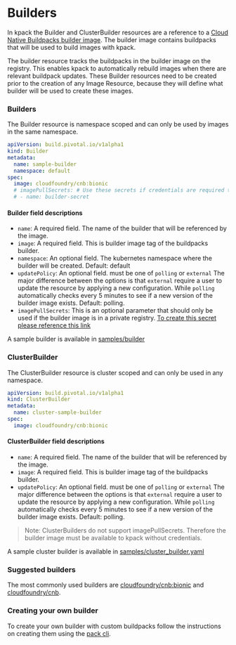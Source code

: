 # Builders

In kpack the Builder and ClusterBuilder resources are a reference to a [Cloud Native Buildpacks builder image](https://buildpacks.io/docs/using-pack/working-with-builders/). 
The builder image contains buildpacks that will be used to build images with kpack.

The builder resource tracks the buildpacks in the builder image on the registry. This enables kpack to automatically rebuild images when there are relevant buildpack updates.
These Builder resources need to be created prior to the creation of any Image Resource, because they will define what builder will be used to create these images.      

### Builders
The Builder resource is namespace scoped and can only be used by images in the same namespace.   

```yaml
apiVersion: build.pivotal.io/v1alpha1
kind: Builder
metadata:
  name: sample-builder
  namespace: default
spec:
  image: cloudfoundry/cnb:bionic
  # imagePullSecrets: # Use these secrets if credentials are required to pull the builder
  # - name: builder-secret
```

#### Builder field descriptions
- `name`: A required field. The name of the builder that will be referenced by the image.
- `image`: A required field. This is builder image tag of the buildpacks builder.
- `namespace`: An optional field. The kubernetes namespace where the builder will be created. Default: default
- `updatePolicy`: An optional field. must be one of `polling` or `external`
The major difference between the options is that `external` require a user to update the resource by applying a new
configuration. While `polling` automatically checks every 5 minutes to see if a new version of the builder image exists. Default: polling.
- `imagePullSecrets`: This is an optional parameter that should only be used if the builder image is in a
private registry. [To create this secret please reference this link](https://kubernetes.io/docs/tasks/configure-pod-container/pull-image-private-registry/#registry-secret-existing-credentials)

A sample builder is available in [samples/builder](../samples/builder.yaml) 

### ClusterBuilder

The ClusterBuilder resource is cluster scoped and can only be used in any namespace.   

```yaml
apiVersion: build.pivotal.io/v1alpha1
kind: ClusterBuilder
metadata:
  name: cluster-sample-builder
spec:
  image: cloudfoundry/cnb:bionic
```

#### ClusterBuilder field descriptions
- `name`: A required field. The name of the builder that will be referenced by the image.
- `image`: A required field. This is builder image tag of the buildpacks builder.
- `updatePolicy`: An optional field. must be one of `polling` or `external`
The major difference between the options is that `external` require a user to update the resource by applying a new
configuration. While `polling` automatically checks every 5 minutes to see if a new version of the builder image exists. Default: polling.

> Note: ClusterBuilders do not support imagePullSecrets. Therefore the builder image must be available to kpack without credentials.

A sample cluster builder is available in [samples/cluster_builder.yaml](../samples/cluster_builder.yaml) 

### Suggested builders

The most commonly used builders are [cloudfoundry/cnb:bionic](https://hub.docker.com/r/cloudfoundry/cnb) and [cloudfoundry/cnb](https://hub.docker.com/r/cloudfoundry/cnb).
 
### Creating your own builder  

To create your own builder with custom buildpacks follow the instructions on creating them using the [pack cli](https://buildpacks.io/docs/using-pack/working-with-builders/).
